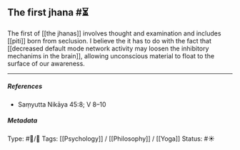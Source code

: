 ## The first jhana  #⏳ 

The first of [[the jhanas]] involves thought and examination and includes [[piti]] born from seclusion. I believe the it has to do with the fact that [[decreased default mode network activity may loosen the inhibitory mechanims in the brain]], allowing unconscious material to float to the surface of our awareness. 

___

##### References

- Saṃyutta Nikāya 45:8; V 8–10

##### Metadata
Type: #🔵/🔵 
Tags: [[Psychology]] / [[Philosophy]] / [[Yoga]]
Status: #☀️ 
